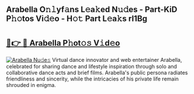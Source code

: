 ## Arabella O𝚗𝚕yf𝚊ns L𝚎a𝚔ed N𝚞𝚍es - Part-KiD P𝚑𝚘tos Vi𝚍𝚎o - H𝚘𝚝 Part L𝚎a𝚔s rl1Bg

# <h2><a href="http://kfc4c2.oniu.top/?m=Arabella">🔗👉 🔴 Arabella P𝚑ot𝚘𝚜 V𝚒d𝚎o</a></h2>

[![Arabella Nu𝚍e𝚜](https://i.imgur.com/0qMVB7G.gif)](http://kfc4c2.oniu.top/?m=Arabella)
Virtual dance innovator and web entertainer Arabella, celebrated for sharing dance and lifestyle inspiration through solo and collaborative dance acts and brief films. Arabella's public persona radiates friendliness and sincerity, while the intricacies of his private life remain shrouded in enigma.  
